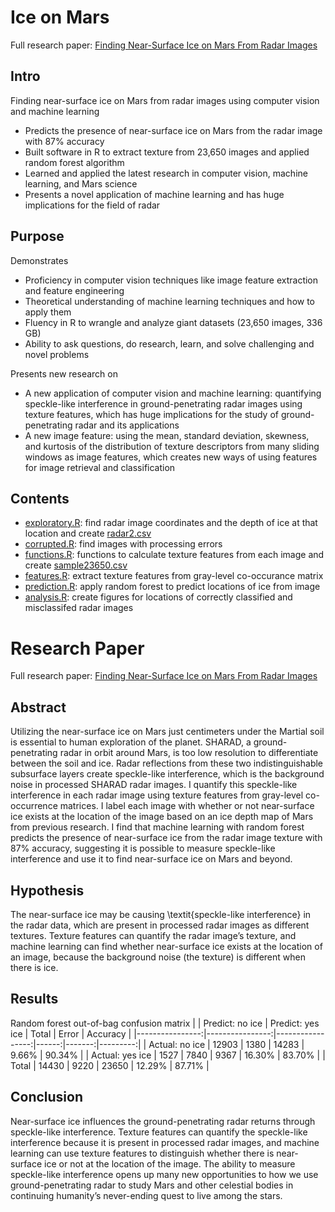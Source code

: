 # Ice on Mars
Full research paper: [Finding Near-Surface Ice on Mars From Radar Images](https://github.com/nathanjchan/ice-on-mars/blob/master/Ice%20on%20Mars.pdf)

## Intro
Finding near-surface ice on Mars from radar images using computer vision and machine learning
- Predicts the presence of near-surface ice on Mars from the radar image with 87% accuracy
- Built software in R to extract texture from 23,650 images and applied random forest algorithm
- Learned and applied the latest research in computer vision, machine learning, and Mars science
- Presents a novel application of machine learning and has huge implications for the field of radar

## Purpose
Demonstrates
- Proficiency in computer vision techniques like image feature extraction and feature engineering
- Theoretical understanding of machine learning techniques and how to apply them
- Fluency in R to wrangle and analyze giant datasets (23,650 images, 336 GB)
- Ability to ask questions, do research, learn, and solve challenging and novel problems

Presents new research on
- A new application of computer vision and machine learning: quantifying speckle-like interference in ground-penetrating radar images using texture features, which has huge implications for the study of ground-penetrating radar and its applications
- A new image feature: using the mean, standard deviation, skewness, and kurtosis of the distribution of texture descriptors from many sliding windows as image features, which creates new ways of using features for image retrieval and classification

## Contents
- [exploratory.R](https://github.com/nathanjchan/ice-on-mars/blob/master/exploratory.R): find radar image coordinates and the depth of ice at that location and create [radar2.csv](https://github.com/nathanjchan/ice-on-mars/blob/master/radar2.csv)
- [corrupted.R](https://github.com/nathanjchan/ice-on-mars/blob/master/corrupted.R): find images with processing errors
- [functions.R](https://github.com/nathanjchan/ice-on-mars/blob/master/functions.R): functions to calculate texture features from each image and create [sample23650.csv](https://github.com/nathanjchan/ice-on-mars/blob/master/sample23650.csv)
- [features.R](https://github.com/nathanjchan/ice-on-mars/blob/master/features.R): extract texture features from gray-level co-occurance matrix
- [prediction.R](https://github.com/nathanjchan/ice-on-mars/blob/master/predictions.R): apply random forest to predict locations of ice from image
- [analysis.R](https://github.com/nathanjchan/ice-on-mars/blob/master/analysis.R): create figures for locations of correctly classified and misclassifed radar images

# Research Paper
Full research paper: [Finding Near-Surface Ice on Mars From Radar Images](https://github.com/nathanjchan/ice-on-mars/blob/master/Ice%20on%20Mars.pdf)

## Abstract
Utilizing the near-surface ice on Mars just centimeters under the Martial soil is essential to human exploration of the planet. SHARAD, a ground-penetrating radar in orbit around Mars, is too low resolution to differentiate between the soil and ice. Radar reflections from these two indistinguishable subsurface layers create speckle-like interference, which is the background noise in processed SHARAD radar images. I quantify this speckle-like interference in each radar image using texture features from gray-level co-occurrence matrices. I label each image with whether or not near-surface ice exists at the location of the image based on an ice depth map of Mars from previous research. I find that machine learning with random forest predicts the presence of near-surface ice from the radar image texture with 87% accuracy, suggesting it is possible to measure speckle-like interference and use it to find near-surface ice on Mars and beyond.

## Hypothesis
The near-surface ice may be causing \textit{speckle-like interference} in the radar data, which are present in processed radar images as different textures. Texture features can quantify the radar image’s texture, and machine learning can find whether near-surface ice exists at the location of an image, because the background noise (the texture) is different when there is ice.

## Results
Random forest out-of-bag confusion matrix
|                 | Predict: no ice | Predict: yes ice | Total |  Error | Accuracy |
|----------------:|----------------:|-----------------:|------:|-------:|---------:|
|  Actual: no ice |           12903 |             1380 | 14283 |  9.66% |   90.34% |
| Actual: yes ice |            1527 |             7840 |  9367 | 16.30% |   83.70% |
|           Total |           14430 |             9220 | 23650 | 12.29% |   87.71% |

## Conclusion
Near-surface ice influences the ground-penetrating radar returns through speckle-like interference. Texture features can quantify the speckle-like interference because it is present in processed radar images, and machine learning can use texture features to distinguish whether there is near-surface ice or not at the location of the image. The ability to measure speckle-like interference opens up many new opportunities to how we use ground-penetrating radar to study Mars and other celestial bodies in continuing humanity’s never-ending quest to live among the stars.
